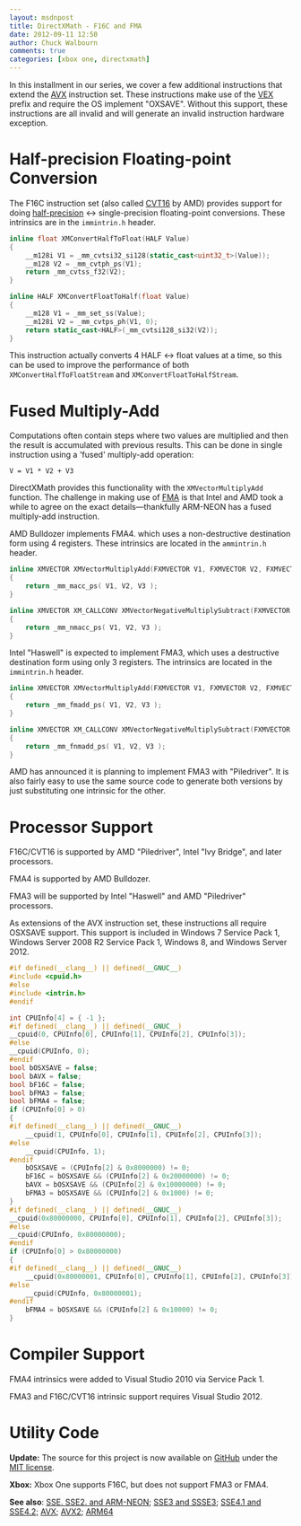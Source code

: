 ```yaml
---
layout: msdnpost
title: DirectXMath - F16C and FMA
date: 2012-09-11 12:50
author: Chuck Walbourn
comments: true
categories: [xbox one, directxmath]
---
```

In this installment in our series, we cover a few additional instructions that extend the <a href="http://en.wikipedia.org/wiki/Advanced_Vector_Extensions">AVX</a> instruction set. These instructions make use of the <a href="http://en.wikipedia.org/wiki/VEX_prefix">VEX</a> prefix and require the OS implement "OXSAVE". Without this support, these instructions are all invalid and will generate an invalid instruction hardware exception.
<!--more-->

<h1>Half-precision Floating-point Conversion</h1>

The F16C instruction set (also called <a href="http://en.wikipedia.org/wiki/CVT16_instruction_set">CVT16</a> by AMD) provides support for doing <a href="http://en.wikipedia.org/wiki/Half-precision">half-precision</a> <-> single-precision floating-point conversions. These intrinsics are in the <code>immintrin.h</code> header.

```cpp
inline float XMConvertHalfToFloat(HALF Value)
{
    __m128i V1 = _mm_cvtsi32_si128(static_cast<uint32_t>(Value));
    __m128 V2 = _mm_cvtph_ps(V1);
    return _mm_cvtss_f32(V2);
}

inline HALF XMConvertFloatToHalf(float Value)
{
    __m128 V1 = _mm_set_ss(Value);
    __m128i V2 = _mm_cvtps_ph(V1, 0);
    return static_cast<HALF>(_mm_cvtsi128_si32(V2));
}
```

This instruction actually converts 4 HALF <-> float values at a time, so this can be used to improve the performance of both <code>XMConvertHalfToFloatStream</code> and <code>XMConvertFloatToHalfStream</code>.

<h1>Fused Multiply-Add</h1>

Computations often contain steps where two values are multiplied and then the result is accumulated with previous results. This can be done in single instruction using a 'fused' multiply-add operation:

```
V = V1 * V2 + V3
```

DirectXMath provides this functionality with the <code>XMVectorMultiplyAdd</code> function. The challenge in making use of <a href="http://en.wikipedia.org/wiki/FMA_instruction_set">FMA</a> is that Intel and AMD took a while to agree on the exact details—thankfully ARM-NEON has a fused multiply-add instruction.

AMD Bulldozer implements FMA4. which uses a non-destructive destination form using 4 registers. These intrinsics are located in the <code>ammintrin.h</code> header.

```cpp
inline XMVECTOR XMVectorMultiplyAdd(FXMVECTOR V1, FXMVECTOR V2, FXMVECTOR V3)
{
    return _mm_macc_ps( V1, V2, V3 );
}

inline XMVECTOR XM_CALLCONV XMVectorNegativeMultiplySubtract(FXMVECTOR V1, FXMVECTOR V2, FXMVECTOR V3)
{
    return _mm_nmacc_ps( V1, V2, V3 );
}
```

Intel "Haswell" is expected to implement FMA3, which uses a destructive destination form using only 3 registers. The intrinsics are located in the <code>immintrin.h</code> header.

```cpp
inline XMVECTOR XMVectorMultiplyAdd(FXMVECTOR V1, FXMVECTOR V2, FXMVECTOR V3)
{
    return _mm_fmadd_ps( V1, V2, V3 );
}

inline XMVECTOR XM_CALLCONV XMVectorNegativeMultiplySubtract(FXMVECTOR V1, FXMVECTOR V2, FXMVECTOR V3)
{
    return _mm_fnmadd_ps( V1, V2, V3 );
}
```

AMD has announced it is planning to implement FMA3 with "Piledriver". It is also fairly easy to use the same source code to generate both versions by just substituting one intrinsic for the other.

<h1>Processor Support</h1>

F16C/CVT16 is supported by AMD "Piledriver", Intel "Ivy Bridge", and later processors.

FMA4 is supported by AMD Bulldozer.

FMA3 will be supported by Intel "Haswell" and AMD "Piledriver" processors.

As extensions of the AVX instruction set, these instructions all require OSXSAVE support. This support is included in Windows 7 Service Pack 1, Windows Server 2008 R2 Service Pack 1, Windows 8, and Windows Server 2012.

```cpp
#if defined(__clang__) || defined(__GNUC__)
#include <cpuid.h>
#else
#include <intrin.h>
#endif

int CPUInfo[4] = { -1 };
#if defined(__clang__) || defined(__GNUC__)
__cpuid(0, CPUInfo[0], CPUInfo[1], CPUInfo[2], CPUInfo[3]);
#else
__cpuid(CPUInfo, 0);
#endif
bool bOSXSAVE = false;
bool bAVX = false;
bool bF16C = false;
bool bFMA3 = false;
bool bFMA4 = false;
if (CPUInfo[0] > 0)
{
#if defined(__clang__) || defined(__GNUC__)
    __cpuid(1, CPUInfo[0], CPUInfo[1], CPUInfo[2], CPUInfo[3]);
#else
    __cpuid(CPUInfo, 1);
#endif
    bOSXSAVE = (CPUInfo[2] & 0x8000000) != 0;
    bF16C = bOSXSAVE && (CPUInfo[2] & 0x20000000) != 0;
    bAVX = bOSXSAVE && (CPUInfo[2] & 0x10000000) != 0;
    bFMA3 = bOSXSAVE && (CPUInfo[2] & 0x1000) != 0;
}
#if defined(__clang__) || defined(__GNUC__)
__cpuid(0x80000000, CPUInfo[0], CPUInfo[1], CPUInfo[2], CPUInfo[3]);
#else
__cpuid(CPUInfo, 0x80000000);
#endif
if (CPUInfo[0] > 0x80000000)
{
#if defined(__clang__) || defined(__GNUC__)
    __cpuid(0x80000001, CPUInfo[0], CPUInfo[1], CPUInfo[2], CPUInfo[3]);
#else
    __cpuid(CPUInfo, 0x80000001);
#endif
    bFMA4 = bOSXSAVE && (CPUInfo[2] & 0x10000) != 0;
}
```

<h1>Compiler Support</h1>

FMA4 intrinsics were added to Visual Studio 2010 via Service Pack 1.

FMA3 and F16C/CVT16 intrinsic support requires Visual Studio 2012.

<h1>Utility Code</h1>

<strong>Update:</strong> The source for this project is now available on <a href="https://github.com/Microsoft/DirectXMath">GitHub</a> under the <a href="http://opensource.org/licenses/MIT">MIT license</a>.

<strong>Xbox:</strong> Xbox One supports F16C, but does not support FMA3 or FMA4.

<strong>See also</strong>: <a href="https://walbourn.github.io/directxmath-sse-sse2-and-arm-neon/">SSE. SSE2. and ARM-NEON</a>; <a href="https://walbourn.github.io/directxmath-sse3-and-ssse3/">SSE3 and SSSE3</a>; <a href="https://walbourn.github.io/directxmath-sse4-1-and-sse4-2/">SSE4.1 and SSE4.2;</a> <a href="https://walbourn.github.io/directxmath-avx/">AVX</a>; <a href="https://walbourn.github.io/directxmath-avx2/">AVX2</a>; <a href="https://walbourn.github.io/directxmath-arm64/">ARM64</a>
